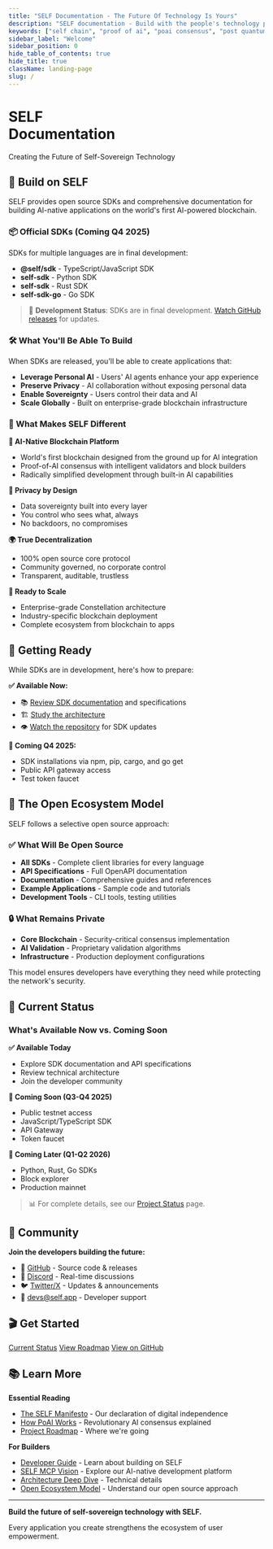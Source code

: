 ```yaml
---
title: "SELF Documentation - The Future Of Technology Is Yours"
description: "SELF documentation - Build with the people's technology platform featuring SELF Chain blockchain with Proof-of-AI consensus, post-quantum cryptography, and human-centric design. Open-source infrastructure for self-sovereign technology, privacy-first applications, and decentralized AI validation."
keywords: ["self chain", "proof of ai", "poai consensus", "post quantum blockchain", "self sovereign technology", "decentralized ai", "people's blockchain", "privacy first", "color marker system", "hybrid cloud blockchain", "ai validator", "human rights technology", "web3 operating system", "blockchain super app"]
sidebar_label: "Welcome"
sidebar_position: 0
hide_table_of_contents: true
hide_title: true
className: landing-page
slug: /
---
```


<div className="hero-section-wrapper">
  <div className="hero-section">
    <div className="hero-content">
      <h1 className="hero-title">SELF<br />Documentation</h1>
      <p className="hero-tagline">Creating the Future of Self-Sovereign Technology</p>
    </div>
  </div>
</div>

## 🚀 Build on SELF

SELF provides open source SDKs and comprehensive documentation for building AI-native applications on the world's first AI-powered blockchain.

### 📦 Official SDKs (Coming Q4 2025)

SDKs for multiple languages are in final development:

- **@self/sdk** - TypeScript/JavaScript SDK
- **self-sdk** - Python SDK  
- **self-sdk** - Rust SDK
- **self-sdk-go** - Go SDK

> 🚧 **Development Status**: SDKs are in final development. [Watch GitHub releases](https://github.com/SELF-Technology/self-chain-public/releases) for updates.

### 🛠️ What You'll Be Able To Build

When SDKs are released, you'll be able to create applications that:
- **Leverage Personal AI** - Users' AI agents enhance your app experience
- **Preserve Privacy** - AI collaboration without exposing personal data
- **Enable Sovereignty** - Users control their data and AI
- **Scale Globally** - Built on enterprise-grade blockchain infrastructure

### 🎯 What Makes SELF Different

**🤖 AI-Native Blockchain Platform**
- World's first blockchain designed from the ground up for AI integration
- Proof-of-AI consensus with intelligent validators and block builders
- Radically simplified development through built-in AI capabilities

**🔐 Privacy by Design**
- Data sovereignty built into every layer
- You control who sees what, always
- No backdoors, no compromises

**🌍 True Decentralization**
- 100% open source core protocol
- Community governed, no corporate control
- Transparent, auditable, trustless

**🚀 Ready to Scale**
- Enterprise-grade Constellation architecture
- Industry-specific blockchain deployment
- Complete ecosystem from blockchain to apps

## 🎯 Getting Ready

While SDKs are in development, here's how to prepare:

**✅ Available Now:**
- 📚 [Review SDK documentation](/building-on-self) and specifications
- 🏗️ [Study the architecture](/technical-docs/self-chain/SELF_Chain_Architecture) 
- 👁️ [Watch the repository](https://github.com/SELF-Technology/self-chain-public) for SDK updates

**🔄 Coming Q4 2025:**
- SDK installations via npm, pip, cargo, and go get
- Public API gateway access
- Test token faucet

## 🌟 The Open Ecosystem Model

SELF follows a selective open source approach:

### ✅ What Will Be Open Source
- **All SDKs** - Complete client libraries for every language
- **API Specifications** - Full OpenAPI documentation  
- **Documentation** - Comprehensive guides and references
- **Example Applications** - Sample code and tutorials
- **Development Tools** - CLI tools, testing utilities

### 🔒 What Remains Private
- **Core Blockchain** - Security-critical consensus implementation
- **AI Validation** - Proprietary validation algorithms
- **Infrastructure** - Production deployment configurations

This model ensures developers have everything they need while protecting the network's security.

## 🚦 Current Status

### What's Available Now vs. Coming Soon

**✅ Available Today**
- Explore SDK documentation and API specifications
- Review technical architecture
- Join the developer community

**🔄 Coming Soon (Q3-Q4 2025)**
- Public testnet access
- JavaScript/TypeScript SDK
- API Gateway
- Token faucet

**📅 Coming Later (Q1-Q2 2026)**  
- Python, Rust, Go SDKs
- Block explorer
- Production mainnet

> 📊 For complete details, see our [Project Status](/project-status) page.


## 🤝 Community

**Join the developers building the future:**

- 🐙 [GitHub](https://github.com/SELF-Technology/self-chain-public) - Source code & releases
- 💬 [Discord](https://discord.gg/WdMdVpA4C8) - Real-time discussions
- 🐦 [Twitter/X](https://x.com/self_hq) - Updates & announcements
- 📧 [devs@self.app](mailto:devs@self.app) - Developer support

## 🎬 Get Started

<div className="button-container">
  <a href="/project-status">Current Status</a>
  <a href="/roadmap/Introduction">View Roadmap</a>
  <a href="https://github.com/SELF-Technology/self-chain-public">View on GitHub</a>
</div>

## 📚 Learn More

**Essential Reading**
- [The SELF Manifesto](/about-self/manifesto) - Our declaration of digital independence
- [How PoAI Works](/technical-docs/PoAI/Proof-of-AI) - Revolutionary AI consensus explained
- [Project Roadmap](/roadmap/Introduction) - Where we're going

**For Builders**
- [Developer Guide](/building-on-self) - Learn about building on SELF
- [SELF MCP Vision](/building-on-self/mcp-integration) - Explore our AI-native development platform
- [Architecture Deep Dive](/technical-docs/self-chain/SELF_Chain_Architecture) - Technical details
- [Open Ecosystem Model](/about-self/open-ecosystem-model) - Understand our open source approach


---

**Build the future of self-sovereign technology with SELF.**

Every application you create strengthens the ecosystem of user empowerment.

